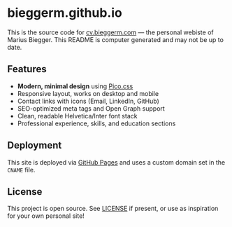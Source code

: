 # bieggerm.github.io

This is the source code for [cv.bieggerm.com](https://cv.bieggerm.com) — the personal webiste of Marius Biegger.
This README is computer generated and may not be up to date.

## Features

- **Modern, minimal design** using [Pico.css](https://picocss.com/)
- Responsive layout, works on desktop and mobile
- Contact links with icons (Email, LinkedIn, GitHub)
- SEO-optimized meta tags and Open Graph support
- Clean, readable Helvetica/Inter font stack
- Professional experience, skills, and education sections

## Deployment

This site is deployed via [GitHub Pages](https://pages.github.com/) and uses a custom domain set in the `CNAME` file.

## License

This project is open source. See [LICENSE](LICENSE) if present, or use as inspiration for your own personal site!